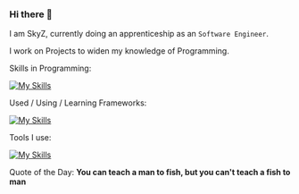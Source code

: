 ### Hi there 👋
I am SkyZ, currently doing an apprenticeship as an `Software Engineer`.

I work on Projects to widen my knowledge of Programming.

Skills in Programming:

[![My Skills](https://skillicons.dev/icons?i=js,ts,html,css,sass,java,cs,python&theme=light)](https://skillicons.dev)

Used / Using / Learning Frameworks:

[![My Skills](https://skillicons.dev/icons?i=angular,nodejs,spring,bootstrap,fastapi&theme=light)](https://skillicons.dev)

Tools I use:

[![My Skills](https://skillicons.dev/icons?i=docker,postgresql,idea,visualstudio,postman&theme=light)](https://skillicons.dev)


Quote of the Day: **You can teach a man to fish, but you can't teach a fish to man**
